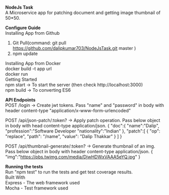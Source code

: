 <b>NodeJs Task</b> <br>
A Microservice app for patching document and getting image thumbnail of 50*50.<br>

<b>Configure Guide</b> <br>
Installing App from Github<br>
1. Git Pull(command: git pull https://github.com/dalipkumar703/NodeJsTask.git master )<br>
2. npm update<br>

Installing App from Docker<br>
docker build -t app url<br>
docker run<br>
Getting Started<br>
npm start -> To start the server (then check http://localhost:3000)<br>
npm build -> To converting ES6<br>



<b>API Endpoints</b><br>
POST /login -> Create jwt tokens. Pass "name" and "password" in body with header content-type "application/x-www-form-urlencoded"

POST /api/json-patch/:token? -> Apply patch operation. Pass below object in body with head content-type application/json.
{
	"doc":{
		"name":"Dalip",
		"profession":"Software Developer
		"nationality":"Indian"
	},
	"patch":[
		{ "op": "replace", "path": "/name", "value": "Dalip Thakkar" }
		]
}

POST /api/thumbnail-generate/:token? -> Generate thumbnail of an img. Pass below object in body with header content-type application/json.
{
	"img":"https://pbs.twimg.com/media/DjwHDWxVAAA5eYQ.jpg"
}


<b>Running the tests</b><br>
Run "npm test" to run the tests and get test coverage results.<br>
Built With<br>
Express - The web framework used<br>
Mocha - Test framework used
